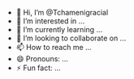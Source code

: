 - 👋 Hi, I’m @Tchamenigracial
- 👀 I’m interested in ...
- 🌱 I’m currently learning ...
- 💞️ I’m looking to collaborate on ...
- 📫 How to reach me ...
- 😄 Pronouns: ...
- ⚡ Fun fact: ...

<!---
Tchamenigracial/Tchamenigracial is a ✨ special ✨ repository because its `README.md` (this file) appears on your GitHub profile.
You can click the Preview link to take a look at your changes.
--->

